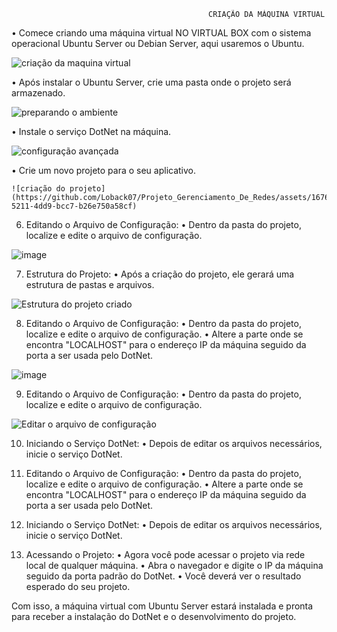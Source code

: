                                                 CRIAÇÃO DA MÁQUINA VIRTUAL
                                                
• Comece criando uma máquina virtual NO VIRTUAL BOX com o sistema operacional Ubuntu Server ou Debian Server, aqui usaremos o Ubuntu.

![criação da maquina virtual](https://github.com/Loback07/Projeto_Gerenciamento_De_Redes/assets/167694546/e175bd10-6e16-47f4-bef9-b82523ae2379)

• Após instalar o Ubuntu Server, crie uma pasta onde o projeto será armazenado.
 
![preparando o ambiente](https://github.com/Loback07/Projeto_Gerenciamento_De_Redes/assets/167694546/95ed61f7-314f-41dd-9da5-4d085010c80e)

• Instale o serviço DotNet na máquina.

![configuração avançada](https://github.com/Loback07/Projeto_Gerenciamento_De_Redes/assets/167694546/e24c8c3e-fa09-4abd-a634-f2c3d451a0c9)

• Crie um novo projeto para o seu aplicativo.
   
    ![criação do projeto](https://github.com/Loback07/Projeto_Gerenciamento_De_Redes/assets/167694546/aa04e34c-5211-4dd9-bcc7-b26e750a58cf)

6. Editando o Arquivo de Configuração:
    • Dentro da pasta do projeto, localize e edite o arquivo de configuração.

![image](https://github.com/Loback07/Projeto_Gerenciamento_De_Redes/assets/167694546/f9c7c3ad-c1fc-40f3-865e-4391a546c962)

7. Estrutura do Projeto:
    • Após a criação do projeto, ele gerará uma estrutura de pastas e arquivos.
    
![Estrutura do projeto criado](https://github.com/Loback07/Projeto_Gerenciamento_De_Redes/assets/167694546/01c302ac-f464-4898-9a91-5aaf4ce80c07)

8.  Editando o Arquivo de Configuração:
    • Dentro da pasta do projeto, localize e edite o arquivo de configuração.
    • Altere a parte onde se encontra "LOCALHOST" para o endereço IP da máquina seguido da porta a ser usada pelo DotNet.

![image](https://github.com/Loback07/Projeto_Gerenciamento_De_Redes/assets/167694546/64eb506b-8a94-4aba-adb3-235602833963)

9. Editando o Arquivo de Configuração:
    • Dentro da pasta do projeto, localize e edite o arquivo de configuração.

 ![Editar o arquivo de configuração](https://github.com/Loback07/Projeto_Gerenciamento_De_Redes/assets/167694546/9a49fe35-166d-444f-867c-43e11febdc1b)

10. Iniciando o Serviço DotNet:
    • Depois de editar os arquivos necessários, inicie o serviço DotNet.


11.  Editando o Arquivo de Configuração:
    • Dentro da pasta do projeto, localize e edite o arquivo de configuração.
    • Altere a parte onde se encontra "LOCALHOST" para o endereço IP da máquina seguido da porta a ser usada pelo DotNet.

12.  Iniciando o Serviço DotNet:
    • Depois de editar os arquivos necessários, inicie o serviço DotNet.


13.  Acessando o Projeto:
    • Agora você pode acessar o projeto via rede local de qualquer máquina.
    • Abra o navegador e digite o IP da máquina seguido da porta padrão do DotNet.
    • Você deverá ver o resultado esperado do seu projeto.

 
Com isso, a máquina virtual com Ubuntu Server estará instalada e pronta para receber a instalação do DotNet e o desenvolvimento do projeto. 
